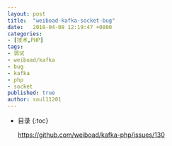 ```yaml
---
layout: post
title:  "weiboad-kafka-socket-bug"
date:   2018-04-08 12:19:47 +0800
categories:
- [技术,PHP]
tags:
- 调试
- weiboad/kafka
- bug
- kafka
- php
- socket
published: true
author: soul11201
---
```

* 目录
{:toc}

    https://github.com/weiboad/kafka-php/issues/130
